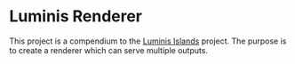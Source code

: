 Luminis Renderer
================

This project is a compendium to the 
[Luminis Islands](http://github.com/dvberkel/luminis-islands) project. The 
purpose is to create a renderer which can serve multiple outputs.
